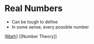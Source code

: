 # Real Numbers

- Can be tough to define
- In some sense, every possible number

[[Math]] [[Number Theory]]

[//begin]: # "Autogenerated link references for markdown compatibility"
[math]: math "Math"
[number-theory]: number-theory "Number Theory"
[//end]: # "Autogenerated link references"